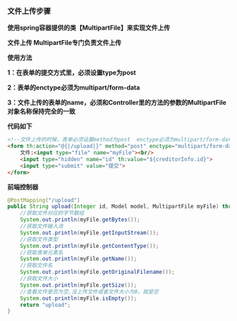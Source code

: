 ### 文件上传步骤

**使用spring容器提供的类【MultipartFile】来实现文件上传**

**文件上传  MultipartFile专门负责文件上传**



**使用方法**

**1：在表单的提交方式里，必须设置type为post**

**2：表单的enctype必须为multipart/form-data**

**3：文件上传的表单的name，必须和Controller里的方法的参数的MultipartFile对象名称保持完全的一致**



**代码如下**

```html
<!--文件上传的时候，表单必须设置method为post  enctype必须为multipart/form-data-->
<form th:action="@{|/upload|}" method="post" enctype="multipart/form-data">
    文件:<input type="file" name="myFile"><br/>
    <input type="hidden" name="id" th:value="${creditorInfo.id}">
    <input type="submit" value="提交">
</form>
```



**前端控制器**

```java
@PostMapping("/upload")
public String upload(Integer id, Model model, MultipartFile myFile) throws IOException {
    //获取文件对应的字节数组
    System.out.println(myFile.getBytes());
    //获取文件输入流
    System.out.println(myFile.getInputStream());
    //获取文件类型
    System.out.println(myFile.getContentType());
    //获取表单元素名
    System.out.println(myFile.getName());
    //获取文件名
    System.out.println(myFile.getOriginalFilename());
    //获取文件大小
    System.out.println(myFile.getSize());
    //查看文件是否为空,没上传文件或者文件大小为0，就是空
    System.out.println(myFile.isEmpty());
    return "upload";
}
```